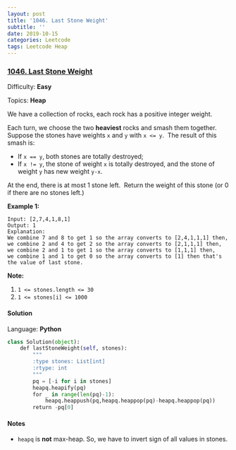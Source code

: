 ```yaml
---
layout: post
title: '1046. Last Stone Weight'
subtitle: ''
date: 2019-10-15
categories: Leetcode
tags: Leetcode Heap
---
```

### [1046\. Last Stone Weight](https://leetcode.com/problems/last-stone-weight/)

Difficulty: **Easy**

Topics: **Heap**


We have a collection of rocks, each rock has a positive integer weight.

Each turn, we choose the two **heaviest** rocks and smash them together.  Suppose the stones have weights `x` and `y` with `x <= y`.  The result of this smash is:

*   If `x == y`, both stones are totally destroyed;
*   If `x != y`, the stone of weight `x` is totally destroyed, and the stone of weight `y` has new weight `y-x`.

At the end, there is at most 1 stone left.  Return the weight of this stone (or 0 if there are no stones left.)

**Example 1:**

```
Input: [2,7,4,1,8,1]
Output: 1
Explanation: 
We combine 7 and 8 to get 1 so the array converts to [2,4,1,1,1] then,
we combine 2 and 4 to get 2 so the array converts to [2,1,1,1] then,
we combine 2 and 1 to get 1 so the array converts to [1,1,1] then,
we combine 1 and 1 to get 0 so the array converts to [1] then that's the value of last stone.
```

**Note:**

1.  `1 <= stones.length <= 30`
2.  `1 <= stones[i] <= 1000`


#### Solution

Language: **Python**

```python
class Solution(object):
    def lastStoneWeight(self, stones):
        """
        :type stones: List[int]
        :rtype: int
        """
        pq = [-i for i in stones]
        heapq.heapify(pq)
        for _ in range(len(pq)-1):
            heapq.heappush(pq,heapq.heappop(pq)-heapq.heappop(pq))
        return -pq[0]
```

#### Notes
- `heapq` is **not** max-heap. So, we have to invert sign of all values in stones.